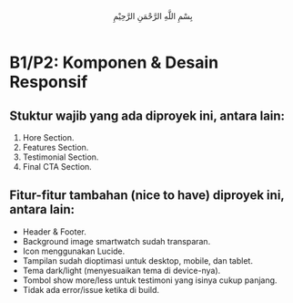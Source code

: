 <center>بِسْمِ اللَّهِ الرَّحْمَنِ الرَّحِيْمِ</center>
<br />

# B1/P2: Komponen & Desain Responsif

## Stuktur wajib yang ada diproyek ini, antara lain:
1. Hore Section.
2. Features Section.
3. Testimonial Section.
4. Final CTA Section.

## Fitur-fitur tambahan (nice to have) diproyek ini, antara lain:
- Header & Footer.
- Background image smartwatch sudah transparan.
- Icon menggunakan Lucide.
- Tampilan sudah dioptimasi untuk desktop, mobile, dan tablet.
- Tema dark/light (menyesuaikan tema di device-nya).
- Tombol show more/less untuk testimoni yang isinya cukup panjang.
- Tidak ada error/issue ketika di build.
